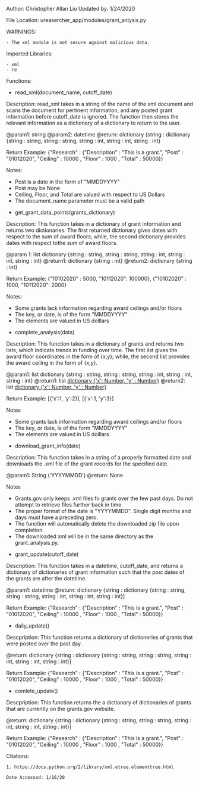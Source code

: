 Author: Christopher Allan Liu
Updated by: 1/24/2020


File Location: ureasercher_app/modules/grant_anlysis.py


WARNINGS:

	- The xml module is not secure against malicious data.


Imported Libraries:

	- xml
	- re


Functions:



+ read_xml(document_name, cutoff_date)

Description: read_xml takes in a string of the name of the xml document and scans the document for pertinent information, and any posted grant information before cutoff_date is ignored. The function then stores the relevant information as a dictionary of a dictionary to return to the user.

@param1: string
@param2: datetime
@return: dictionary {string : dictionary {string : string, string : string, string : int, string : int, string : int}

Return Example: {"Research" : {"Description" : "This is a grant.", "Post" : "01012020", "Ceiling" : 10000 , "Floor" : 1000 , "Total" : 50000}}

Notes:
- Post is a date in the form of "MMDDYYYY"
- Post may be None
- Ceiling, Floor, and Total are valued with respect to US Dollars
- The document_name parameter must be a valid path



+ get_grant_data_points(grants_dictionary)

Description: This function takes in a dictionary of grant information and returns two dictionaries. The first returned dictionary gives dates with respect to the sum of award floors; while, the second dictionary provides dates with respect tothe sum of award floors.

@param 1: list dictionary {string : string, string : string, string : int, string : int, string : int}
@return1: dictionary {string : int}
@return2: dictionary {string : int}

Return Example: {"10102020" : 5000, "10112020": 100000}, {"10102020" : 1000, "10112020": 2000}

Notes:
- Some grants lack information regarding award ceilings and/or floors
- The key, or date, is of the form "MMDDYYYY"
- The elements are valued in US dolllars



+ complete_analysis(data)

Description: This function takes in a dictionary of grants and returns two lists,
which indicate trends in funding over time.  The first list gives the award
floor coordinates in the form of {x,y}; while, the second list provides 
the award ceiling in the form of {x,y}.

@param1: list dictionary {string : string, string : string, string : int, string : int, string : int}
@return1: list [dictionary {'x': Number, 'y' : Number}](floor)
@return2: list [dictionary {'x': Number, 'y' : Number}](ceiling)

Return Example: [{'x':1, 'y':2}], [{'x':1, 'y':3}]

Notes
- Some grants lack information regarding award ceilings and/or floors
- The key, or date, is of the form "MMDDYYYY"
- The elements are valued in US dolllars



+ download_grant_info(date)

Description: This function takes in a string of a properly formatted date
and downloads the .xml file of the grant records for the specified date.

@param1: String ('YYYYMMDD')
@return: None

Notes
- Grants.gov only keeps .xml files fo grants over the few past days. Do not attempt to  retrieve files
further back in time.
- The proper format of the date is "YYYYMMDD".  Single digit months and days must have a preceding zero.
- The function will automatically delete the downloaded zip file upon completion.
- The downloaded xml will be in the same directory as the grant_analysis.py.




+ grant_update(cutoff_date)

Description: This function takes in a datetime, cutoff_date, and returns a dictionary of dictionaries
of grant information such that the post dates of the grants are after the datetime.

@param1: datetime
@return: dictionary {string : dictionary {string : string, string : string, string : int, string : int, string : int}]

Return Example: {"Research" : {"Description" : "This is a grant.", "Post" : "01012020", "Ceiling" : 10000 , "Floor" : 1000 , "Total" : 50000}}



+ daily_update()

Descpription: This function returns a dictionary of dictioneries of grants that 
were posted over the past day.

@return: dictionary {string : dictionary {string : string, string : string, string : int, string : int, string : int}]

Return Example: {"Research" : {"Description" : "This is a grant.", "Post" : "01012020", "Ceiling" : 10000 , "Floor" : 1000 , "Total" : 50000}}



+ comlete_update()

Descpription: This function returns the a dictionary of dictionaries of grants
that are currently on the grants.gov website.

@return: dictionary {string : dictionary {string : string, string : string, string : int, string : int, string : int}]

Return Example: {"Research" : {"Description" : "This is a grant.", "Post" : "01012020", "Ceiling" : 10000 , "Floor" : 1000 , "Total" : 50000}}




Citations:

 	1. https://docs.python.org/2/library/xml.etree.elementtree.html

    Date Accessed: 1/16/20